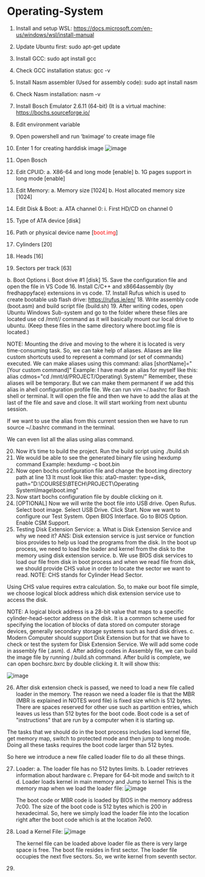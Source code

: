 # Operating-System
1.	Install and setup WSL: https://docs.microsoft.com/en-us/windows/wsl/install-manual
2.	Update Ubuntu first: sudo apt-get update
3.	Install GCC: sudo apt install gcc
4.	Check GCC installation status: gcc -v
5.	Install Nasm assembler (Used for assembly code): sudo apt install nasm
6.	Check Nasm installation: nasm -v
7.	Install Bosch Emulator 2.6.11 (64-bit) (It is a virtual machine: https://bochs.sourceforge.io/
8.	Edit environment variable
9.	Open powershell and run ‘bximage’ to create image file
10.	Enter 1 for creating harddisk image
![image](https://user-images.githubusercontent.com/86165115/199981029-97c7dc65-a071-451b-b588-23cd8d00a0b8.png)

 

11.	Open Bosch
12.	Edit CPUID:
a.	X86-64 and long mode [enable]
b.	1G pages support in long mode [enable]
13.	Edit Memory:
a.	Memory size [1024]
b.	Host allocated memory size [1024]
14.	Edit Disk & Boot:
a.	ATA channel 0:
i.	First HD/CD on channel 0
1.	Type of ATA device [disk]
2.	Path or physical device name [<span style="color:red">boot.img</span>]
3.	Cylinders [20]
4.	Heads [16]
5.	Sectors per track [63]

b.	Boot Options
i.	Boot drive #1 [disk]
15.	Save the configuration file and open the file in VS Code
16.	Install C/C++ and x8664assembly (by fredhappyface) extensions in vs code.
17.	Install Rufus which is used to create bootable usb flash drive: https://rufus.ie/en/
18.	Write assembly code (boot.asm) and build script file (build.sh)
19.	After writing codes, open Ubuntu Windows Sub-system and go to the folder where these files are located use cd /mnt/<the local drive>/ command as it will basically mount our local drive to ubuntu. (Keep these files in the same directory where boot.img file is located.)

NOTE:
Mounting the drive and moving to the where it is located is very time-consuming task. So, we can take help of aliases. 
Aliases are like custom shortcuts used to represent a command (or set of commands) executed.
We can make aliases using this command: alias [shortName]="[Your custom command]"
Example:
	I have made an alias for myself like this:
	alias cdmos="cd /mnt/d/PROJECT/Operating\ System/"
Remember, these aliases will be temporary. But we can make them permanent if we add this alias in ahell configuration profile file. 
We can run vim ~/.bashrc for Bash shell or terminal.
It will open the file and then we have to add the alias at the last of the file and save and close.
It will start working from next ubuntu session.

If we want to use the alias from this current session then we have to run source ~/.bashrc command in the terminal.

We can even list all the alias using alias command.

20.	Now it’s time to build the project. Run the build script using ./build.sh
21.	We would be able to see the generated binary file using hexdump command
Example: hexdump -c boot.bin
22.	Now open bochs configuration file and change the boot.img directory path at line 13
It must look like this: ata0-master: type=disk, path="D:\COURSES\BTECH\PROJECT\Operating System\Image\boot.img"
23.	Now start bochs configuration file by double clicking on it.
24.	[OPTIONAL] Now we will write the boot file into USB drive. Open Rufus. Select boot image. Select USB Drive. Click Start.
Now we want to configure our Test System. Open BIOS Interface. Go to BIOS Option. Enable CSM Support.
25.	Testing Disk Extension Service:
a.	What is Disk Extension Service and why we need it?
ANS: Disk extension service is just service or function bios provides to help us load the programs from the disk. In the boot up process, we need to load the loader and kernel from the disk to the memory using disk extension service.
b.	We use BIOS disk services to load our file from disk in boot process and when we read file from disk, we should provide CHS value in order to locate the sector we want to read.
NOTE: CHS stands for Cylinder Head Sector.

Using CHS value requires extra calculation. So, to make our boot file simple, we choose logical block address which disk extension service use to access the disk.

NOTE: A logical block address is a 28-bit value that maps to a specific cylinder-head-sector address on the disk. It is a common scheme used for specifying the location of blocks of data stored on computer storage devices, generally secondary storage systems such as hard disk drives.
c.	Modern Computer should support Disk Extension but for that we have to check or test the system for Disk Extension Service. We will add some code in assembly file (.asm).
d.	After adding codes in Assembly file, we can build the image file by running /.build.sh command. After build is complete, we can open bochsrc.bxrc by double clicking it.
It will show this:
  
  ![image](https://user-images.githubusercontent.com/86165115/199981382-07c3aaf6-cbd6-43b8-af57-4d04da001e22.png)

 

26.	After disk extension check is passed, we need to load a new file called loader in the memory.
The reason we need a loader file is that the MBR (MBR is explained in NOTES word file) is fixed size which is 512 bytes. There are spaces reserved for other use such as partition entries, which leaves us less than 512 bytes for the boot code.
Boot code is a set of "instructions" that are run by a computer when it is starting up.

The tasks that we should do in the boot process includes load kernel file, get memory map, switch to protected mode and then jump to long mode.
Doing all these tasks requires the boot code larger than 512 bytes.

So here we introduce a new file called loader file to do all these things.

27.	Loader:
a.	The loader file has no 512 bytes limits.
b.	Loader retrieves information about hardware
c.	Prepare for 64-bit mode and switch to it
d.	Loader loads kernel in main memory and Jump to kernel
This is the memory map when we load the loader file:
![image](https://user-images.githubusercontent.com/86165115/199981603-1d5e9014-efab-4b20-8cca-779ed7f514d2.png)

 
	The boot code or MBR code is loaded by BIOS in the memory address 7c00. 
The size of the boot code is 512 bytes which is 200 in hexadecimal.
So, here we simply load the loader file into the location right after the boot code which is at the location 7e00.
28.	Load a Kernel File:
![image](https://user-images.githubusercontent.com/86165115/199981687-e13255be-f693-4323-bc78-cdd1e22128b2.png)

 
	The kernel file can be loaded above loader file as there is very large space is free.
The boot file resides in first sector. The loader file occupies the next five sectors. So, we write kernel from seventh sector. 
29.	



